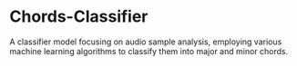 # Chords-Classifier
A classifier model focusing on audio sample analysis, employing various machine learning algorithms to classify them into major and minor chords.
